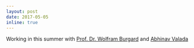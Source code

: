 ```yaml
---
layout: post
date: 2017-05-05
inline: true
---
```


Working in this summer with [Prof. Dr. Wolfram Burgard](http://www2.informatik.uni-freiburg.de/~burgard/) and [Abhinav Valada](http://www2.informatik.uni-freiburg.de/~valada/)  
